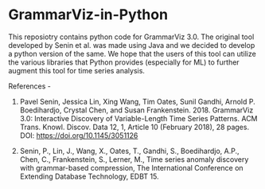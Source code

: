 # GrammarViz-in-Python

This reposiotry contains python code for GrammarViz 3.0. The original tool developed by Senin et al. was made using Java and we decided to develop a python version of the same. We hope that the users of this tool can utilize the various libraries that Python provides (especially for ML) to further augment this tool for time series analysis.

References - 
1) Pavel Senin, Jessica Lin, Xing Wang, Tim Oates, Sunil Gandhi, Arnold P. Boedihardjo, Crystal Chen, and Susan Frankenstein. 2018. GrammarViz 3.0: Interactive Discovery of Variable-Length Time Series Patterns. ACM Trans. Knowl. Discov. Data 12, 1, Article 10 (February 2018), 28 pages. DOI: https://doi.org/10.1145/3051126

2) Senin, P., Lin, J., Wang, X., Oates, T., Gandhi, S., Boedihardjo, A.P., Chen, C., Frankenstein, S., Lerner, M., Time series anomaly discovery with grammar-based compression, The International Conference on Extending Database Technology, EDBT 15.
